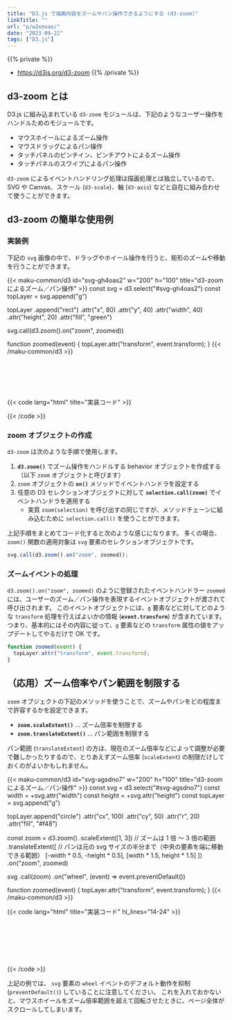```yaml
---
title: "D3.js で描画内容をズームやパン操作できるようにする (d3-zoom)"
linkTitle: ""
url: "p/w2xmuae/"
date: "2023-09-22"
tags: ["D3.js"]
---
```


{{% private %}}
- https://d3js.org/d3-zoom
{{% /private %}}

d3-zoom とは
----

D3.js に組み込まれている `d3-zoom` モジュールは、下記のようなユーザー操作をハンドルためのモジュールです。

- マウスホイールによるズーム操作
- マウスドラッグによるパン操作
- タッチパネルのピンチイン、ピンチアウトによるズーム操作
- タッチパネルのスワイプによるパン操作

`d3-zoom` によるイベントハンドリング処理は描画処理とは独立しているので、SVG や Canvas、スケール (`d3-scale`)、軸 (`d3-axis`) などと自在に組み合わせて使うことができます。


d3-zoom の簡単な使用例
----

### 実装例

下記の `svg` 画像の中で、ドラッグやホイール操作を行うと、矩形のズームや移動を行うことができます。

{{< maku-common/d3 id="svg-gh4oas2" w="200" h="100" title="d3-zoom によるズーム／パン操作" >}}
const svg = d3.select("#svg-gh4oas2")
const topLayer = svg.append("g")

topLayer
  .append("rect")
  .attr("x", 80)
  .attr("y", 40)
  .attr("width", 40)
  .attr("height", 20)
  .attr("fill", "green")

svg.call(d3.zoom().on("zoom", zoomed))

function zoomed(event) {
  topLayer.attr("transform", event.transform);
}
{{< /maku-common/d3 >}}

{{< code lang="html" title="実装コード" >}}
<svg id="svg-gh4oas2" width="200" height="100"></svg>
<script>
const svg = d3.select("#svg-gh4oas2")
const topLayer = svg.append("g")  // このレイヤーごと動かすことにする

// 矩形を 1 つ追加
topLayer
  .append("rect")
  .attr("x", 80)
  .attr("y", 40)
  .attr("width", 40)
  .attr("height", 20)
  .attr("fill", "green")

svg.call(d3.zoom().on("zoom", zoomed))  // zoom behavior を登録する

function zoomed(event) {
  // イベントが発生したらイベントオブジェクトの内容に従って transform するだけ
  topLayer.attr("transform", event.transform);
}
</script>
{{< /code >}}

### zoom オブジェクトの作成

`d3-zoom` は次のような手順で使用します。

1. __`d3.zoom()`__ でズーム操作をハンドルする behavior オブジェクトを作成する（以下 `zoom` オブジェクトと呼びます）
2. `zoom` オブジェクトの __`on()`__ メソッドでイベントハンドラを設定する
3. 任意の D3 セレクションオブジェクトに対して __`selection.call(zoom)`__ でイベントハンドラを適用する
   - 実質 `zoom(selection)` を呼び出すの同じですが、メソッドチェーンに組み込むために `selection.call()` を使うことができます。

上記手順をまとめてコード化すると次のような感じになります。
多くの場合、`zoom()` 関数の適用対象は `svg` 要素のセレクションオブジェクトです。

```js
svg.call(d3.zoom().on("zoom", zoomed));
```

### ズームイベントの処理

`d3.zoom().on("zoom", zoomed)` のように登録されたイベントハンドラー `zoomed` には、ユーザーのズーム／パン操作を表現するイベントオブジェクトが渡されて呼び出されます。
このイベントオブジェクトには、`g` 要素などに対してどのような `transform` 処理を行えばよいかの情報 (__`event.transform`__) が含まれています。
つまり、基本的にはその内容に従って、`g` 要素などの `transform` 属性の値をアップデートしてやるだけで OK です。

```js
function zoomed(event) {
  topLayer.attr("transform", event.transform);
}
```


（応用）ズーム倍率やパン範囲を制限する
----

`zoom` オブジェクトの下記のメソッドを使うことで、ズームやパンをどの程度まで許容するかを設定できます。

- __`zoom.scaleExtent()`__ ... ズーム倍率を制限する
- __`zoom.translateExtent()`__ ... パン範囲を制限する

パン範囲 (`translateExtent`) の方は、現在のズーム倍率などによって調整が必要で難しかったりするので、とりあえずズーム倍率 (`scaleExtent`) の制限だけしておくのがよいかもしれません。

{{< maku-common/d3 id="svg-agsdno7" w="200" h="100" title="d3-zoom によるズーム／パン操作" >}}
const svg = d3.select("#svg-agsdno7")
const width = +svg.attr("width")
const height = +svg.attr("height")
const topLayer = svg.append("g")

topLayer.append("circle")
  .attr("cx", 100)
  .attr("cy", 50)
  .attr("r", 20)
  .attr("fill", "#f48")

const zoom = d3.zoom()
  .scaleExtent([1, 3])  // ズームは 1 倍 ～ 3 倍の範囲
  .translateExtent([  // パンは元の svg サイズの半分まで（中央の要素を端に移動できる範囲）
    [-width * 0.5, -height * 0.5],
    [width * 1.5, height * 1.5]
  ])
  .on("zoom", zoomed)

svg
  .call(zoom)
  .on("wheel", (event) => event.preventDefault())

function zoomed(event) {
  topLayer.attr("transform", event.transform);
}
{{< /maku-common/d3 >}}

{{< code lang="html" title="実装コード" hl_lines="14-24" >}}
<svg id="svg-agsdno7" width="200" height="100"></svg>
<script>
const svg = d3.select("#svg-agsdno7")
const width = +svg.attr("width")
const height = +svg.attr("height")
const topLayer = svg.append("g")

topLayer.append("circle")
  .attr("cx", 100)
  .attr("cy", 50)
  .attr("r", 20)
  .attr("fill", "#f48")

const zoom = d3.zoom()
  .scaleExtent([1, 3])  // ズームは 1 倍 ～ 3 倍の範囲
  .translateExtent([  // パンは元の svg サイズの半分まで（中央の要素を端に移動できる範囲）
    [-width * 0.5, -height * 0.5],
    [width * 1.5, height * 1.5]
  ])
  .on("zoom", zoomed)

svg
  .call(zoom)
  .on("wheel", (event) => event.preventDefault())

function zoomed(event) {
  topLayer.attr("transform", event.transform);
}
</script>
{{< /code >}}

上記の例では、
`svg` 要素の `wheel` イベントのデフォルト動作を抑制 (`preventDefault()`) していることに注意してください。
これを入れておかないと、マウスホイールをズーム倍率範囲を超えて回転させたときに、ページ全体がスクロールしてしまいます。

